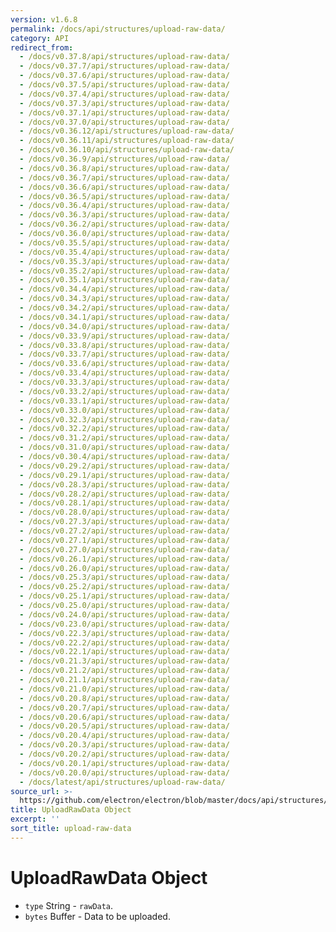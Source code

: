 ```yaml
---
version: v1.6.8
permalink: /docs/api/structures/upload-raw-data/
category: API
redirect_from:
  - /docs/v0.37.8/api/structures/upload-raw-data/
  - /docs/v0.37.7/api/structures/upload-raw-data/
  - /docs/v0.37.6/api/structures/upload-raw-data/
  - /docs/v0.37.5/api/structures/upload-raw-data/
  - /docs/v0.37.4/api/structures/upload-raw-data/
  - /docs/v0.37.3/api/structures/upload-raw-data/
  - /docs/v0.37.1/api/structures/upload-raw-data/
  - /docs/v0.37.0/api/structures/upload-raw-data/
  - /docs/v0.36.12/api/structures/upload-raw-data/
  - /docs/v0.36.11/api/structures/upload-raw-data/
  - /docs/v0.36.10/api/structures/upload-raw-data/
  - /docs/v0.36.9/api/structures/upload-raw-data/
  - /docs/v0.36.8/api/structures/upload-raw-data/
  - /docs/v0.36.7/api/structures/upload-raw-data/
  - /docs/v0.36.6/api/structures/upload-raw-data/
  - /docs/v0.36.5/api/structures/upload-raw-data/
  - /docs/v0.36.4/api/structures/upload-raw-data/
  - /docs/v0.36.3/api/structures/upload-raw-data/
  - /docs/v0.36.2/api/structures/upload-raw-data/
  - /docs/v0.36.0/api/structures/upload-raw-data/
  - /docs/v0.35.5/api/structures/upload-raw-data/
  - /docs/v0.35.4/api/structures/upload-raw-data/
  - /docs/v0.35.3/api/structures/upload-raw-data/
  - /docs/v0.35.2/api/structures/upload-raw-data/
  - /docs/v0.35.1/api/structures/upload-raw-data/
  - /docs/v0.34.4/api/structures/upload-raw-data/
  - /docs/v0.34.3/api/structures/upload-raw-data/
  - /docs/v0.34.2/api/structures/upload-raw-data/
  - /docs/v0.34.1/api/structures/upload-raw-data/
  - /docs/v0.34.0/api/structures/upload-raw-data/
  - /docs/v0.33.9/api/structures/upload-raw-data/
  - /docs/v0.33.8/api/structures/upload-raw-data/
  - /docs/v0.33.7/api/structures/upload-raw-data/
  - /docs/v0.33.6/api/structures/upload-raw-data/
  - /docs/v0.33.4/api/structures/upload-raw-data/
  - /docs/v0.33.3/api/structures/upload-raw-data/
  - /docs/v0.33.2/api/structures/upload-raw-data/
  - /docs/v0.33.1/api/structures/upload-raw-data/
  - /docs/v0.33.0/api/structures/upload-raw-data/
  - /docs/v0.32.3/api/structures/upload-raw-data/
  - /docs/v0.32.2/api/structures/upload-raw-data/
  - /docs/v0.31.2/api/structures/upload-raw-data/
  - /docs/v0.31.0/api/structures/upload-raw-data/
  - /docs/v0.30.4/api/structures/upload-raw-data/
  - /docs/v0.29.2/api/structures/upload-raw-data/
  - /docs/v0.29.1/api/structures/upload-raw-data/
  - /docs/v0.28.3/api/structures/upload-raw-data/
  - /docs/v0.28.2/api/structures/upload-raw-data/
  - /docs/v0.28.1/api/structures/upload-raw-data/
  - /docs/v0.28.0/api/structures/upload-raw-data/
  - /docs/v0.27.3/api/structures/upload-raw-data/
  - /docs/v0.27.2/api/structures/upload-raw-data/
  - /docs/v0.27.1/api/structures/upload-raw-data/
  - /docs/v0.27.0/api/structures/upload-raw-data/
  - /docs/v0.26.1/api/structures/upload-raw-data/
  - /docs/v0.26.0/api/structures/upload-raw-data/
  - /docs/v0.25.3/api/structures/upload-raw-data/
  - /docs/v0.25.2/api/structures/upload-raw-data/
  - /docs/v0.25.1/api/structures/upload-raw-data/
  - /docs/v0.25.0/api/structures/upload-raw-data/
  - /docs/v0.24.0/api/structures/upload-raw-data/
  - /docs/v0.23.0/api/structures/upload-raw-data/
  - /docs/v0.22.3/api/structures/upload-raw-data/
  - /docs/v0.22.2/api/structures/upload-raw-data/
  - /docs/v0.22.1/api/structures/upload-raw-data/
  - /docs/v0.21.3/api/structures/upload-raw-data/
  - /docs/v0.21.2/api/structures/upload-raw-data/
  - /docs/v0.21.1/api/structures/upload-raw-data/
  - /docs/v0.21.0/api/structures/upload-raw-data/
  - /docs/v0.20.8/api/structures/upload-raw-data/
  - /docs/v0.20.7/api/structures/upload-raw-data/
  - /docs/v0.20.6/api/structures/upload-raw-data/
  - /docs/v0.20.5/api/structures/upload-raw-data/
  - /docs/v0.20.4/api/structures/upload-raw-data/
  - /docs/v0.20.3/api/structures/upload-raw-data/
  - /docs/v0.20.2/api/structures/upload-raw-data/
  - /docs/v0.20.1/api/structures/upload-raw-data/
  - /docs/v0.20.0/api/structures/upload-raw-data/
  - /docs/latest/api/structures/upload-raw-data/
source_url: >-
  https://github.com/electron/electron/blob/master/docs/api/structures/upload-raw-data.md
title: UploadRawData Object
excerpt: ''
sort_title: upload-raw-data
---
```




<!--


                                      ::::
                                    :o+//+o:
                                    +o    oo-
                                    :o+//oo/+o/
                                      -::-   -oo:
                                               /s/
                      -::::::::-                :s/  :::--
                  :+oo+////////+:        -:/+oo/ :s:-///++oo+:
                /o+:                -/+oo+/:-     +o-      -:+o:
               /s:              -:+o+/:           -o+         :s/
              -s/            -/oo/:                /s-         +s-
              -s/         -/oo/-                   -s/         /s-
               oo       :+o/-                       oo         oo
               -s/    :oo/                          /s-       /s-
                :s/ :oo:              -::-          /s-      /s:
                  -+o/               /ssss/         :s:    -+o-
                 :o+--               /ssss/         :s:   :o+-
                :s/  +o:              -::-          /s-   --
               -s/    :+o/-                         /s-
               oo       -+o+-                       oo
              -s/         -/oo/-                   -s/
             -+soo+:         -/oo/:                /s-      /oooo+-
             o+   :s:           -:+o+/:-          -o+      /s:  -oo
             oo:--/s:       ::      -:+oo+/:-     -/-      /s/--:o+
              :+++/-        :s:          -:/+ooo++//////++oo//+o+:
                             /s:                --::::::--
                              /s/              /s-
                               :oo:          :oo:
                                 /oo/-    -/oo/
                                   -/+oooo+/-





                   _______  _______  _______  _______  __
                  |       ||       ||       ||       ||  |
                  |  _____||_     _||   _   ||    _  ||  |
                  | |_____   |   |  |  | |  ||   |_| ||  |
                  |_____  |  |   |  |  |_|  ||    ___||__|
                   _____| |  |   |  |       ||   |     __
                  |_______|  |___|  |_______||___|    |__|


    This file is generated automatically, so it should not be edited.

    To make changes, head over to the electron/electron repository:

    https://github.com/electron/electron/blob/master/docs/api/structures/upload-raw-data.md

    Thanks!

-->
# UploadRawData Object

*   `type` String - `rawData`.
*   `bytes` Buffer - Data to be uploaded.
